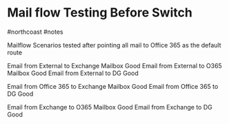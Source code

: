 # Mail flow Testing Before Switch
#northcoast #notes 

Mailflow Scenarios tested after pointing all mail to Office 365 as the default route

Email from External to Exchange Mailbox		Good
Email from External to O365 Mailbox			Good
Email from External to DG						Good

Email from Office 365 to Exchange Mailbox		Good
Email from Office 365 to DG					Good

Email from Exchange to O365 Mailbox			Good
Email from Exchange to DG					Good